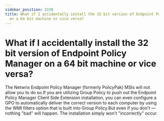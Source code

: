 ```yaml
---
sidebar_position: 3238
title: What if I accidentally install the 32 bit version of Endpoint Policy Manager
  on a 64 bit machine or vice versa?
---
```


# What if I accidentally install the 32 bit version of Endpoint Policy Manager on a 64 bit machine or vice versa?

The Netwrix Endpoint Policy Manager (formerly PolicyPak) MSIs will not allow you to do so.If you are utilizing Group Policy to push out the Endpoint Policy Manager Client Side Extension installation, you can even configure a GPO to automatically deliver the correct version to each computer by using the WMI filters option that is built into Group Policy.But even if you don't — nothing "bad" will happen. The installation simply won't "incorrectly" occur.